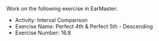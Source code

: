Work on the following exercise in EarMaster:
- Activity: Interval Comparison
- Exercise Name: Perfect 4th & Perfect 5th - Descending
- Exercise Number: 16.8
